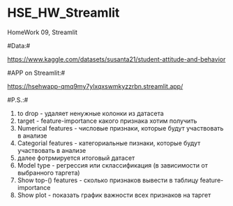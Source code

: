 # HSE_HW_Streamlit
HomeWork 09, Streamlit

#Data:#

https://www.kaggle.com/datasets/susanta21/student-attitude-and-behavior

#APP on Streamlit:#

https://hsehwapp-qmq9my7ylxqxswmkyzzrbn.streamlit.app/

#P.S.:#
1) to drop  - удаляет ненужные колонки из датасета
2) target - feature-importance какого признака хотим получить
3) Numerical features - числовые признаки, которые будут участвовать в анализе
4) Categorial features - категориальные пизнаки, которые будут участвовать в анализе
5) далее фотрмируется итоговый датасет
6) Model type - регрессия или склассификация (в зависимости от выбранного таргета)
7) Show top-() features - сколько признаков вывести в таблицу feature-importance
8) Show plot - показать график важности всех признаков на таргет
